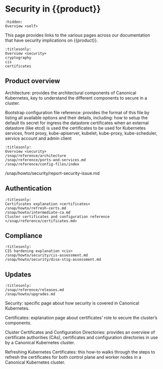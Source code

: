 # Security in {{product}}

```{toctree}
:hidden:
Overview <self>
```

This page provides links to the various pages across our documentation that
have security implications on {{product}}.

```{toctree}
:titlesonly:
Overview <security>
cryptography
cis
certificates
```

## Product overview


Architecture: provides the architectural components of Canonical Kubernetes, key to understand the different components to secure in a cluster.

Bootstrap configuration file reference: provides the format of this file by listing all available options and their details, including:
how to setup the default tls secret for ingress
the datastore certificates when an external datastore (like etcd) is used
the certificates to be used for Kubernetes services, front proxy, kube-apiserver, kubelet, kube-proxy, kube-scheduler, service account and admin client


```{toctree}
:titlesonly:
Overview <security>
/snap/reference/architecture
/snap/reference/ports-and-services.md
/snap/reference/config-files/index
```

/snap/howto/security/report-security-issue.md

## Authentication

```{toctree}
:titlesonly:
Certificates explanation <certificates>
/snap/howto/refresh-certs.md
/snap/howto/intermediate-ca.md
Cluster certificates and configuration reference </snap/reference/certificates.md>
```

## Compliance

```{toctree}
:titlesonly:
CIS hardening explanation <cis>
/snap/howto/security/cis-assessment.md
/snap/howto/security/disa-stig-assessment.md
```

## Updates

```{toctree}
:titlesonly:
/snap/reference/releases.md
/snap/howto/upgrades.md
```





Security: specific page about how security is covered in Canonical Kubernetes.

Certificates: explanation page about certificates' role to secure the cluster’s components.

Cluster Certificates and Configuration Directories: provides an overview of certificate authorities (CAs), certificates and configuration directories in use by a Canonical Kubernetes cluster.


Refreshing Kubernetes Certificates: this how-to walks through the steps to refresh the certificates for both control plane and worker nodes in a Canonical Kubernetes cluster.
